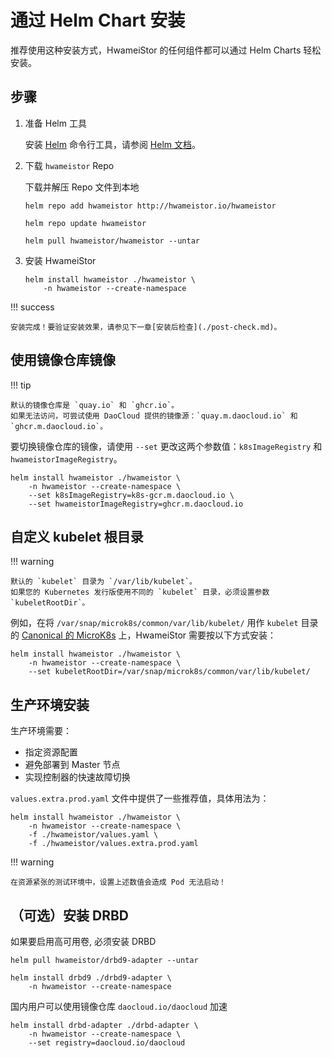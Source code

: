 # 通过 Helm Chart 安装

推荐使用这种安装方式，HwameiStor 的任何组件都可以通过 Helm Charts 轻松安装。

## 步骤

1. 准备 Helm 工具

    安装 [Helm](https://helm.sh/) 命令行工具，请参阅 [Helm 文档](https://helm.sh/docs/)。

2. 下载 `hwameistor` Repo

    下载并解压 Repo 文件到本地

    ```console
    helm repo add hwameistor http://hwameistor.io/hwameistor

    helm repo update hwameistor

    helm pull hwameistor/hwameistor --untar
    ```

3. 安装 HwameiStor

    ```console
    helm install hwameistor ./hwameistor \
        -n hwameistor --create-namespace
    ```

!!! success

    安装完成！要验证安装效果，请参见下一章[安装后检查](./post-check.md)。

## 使用镜像仓库镜像

!!! tip

    默认的镜像仓库是 `quay.io` 和 `ghcr.io`。
    如果无法访问，可尝试使用 DaoCloud 提供的镜像源：`quay.m.daocloud.io` 和 `ghcr.m.daocloud.io`。

要切换镜像仓库的镜像，请使用 `--set` 更改这两个参数值：`k8sImageRegistry` 和 `hwameistorImageRegistry`。

```console
helm install hwameistor ./hwameistor \
    -n hwameistor --create-namespace \
    --set k8sImageRegistry=k8s-gcr.m.daocloud.io \
    --set hwameistorImageRegistry=ghcr.m.daocloud.io
```

## 自定义 kubelet 根目录

!!! warning

    默认的 `kubelet` 目录为 `/var/lib/kubelet`。
    如果您的 Kubernetes 发行版使用不同的 `kubelet` 目录，必须设置参数 `kubeletRootDir`。

例如，在将 `/var/snap/microk8s/common/var/lib/kubelet/` 用作 `kubelet` 目录的 [Canonical 的 MicroK8s](https://microk8s.io/) 上，HwameiStor 需要按以下方式安装：

```console
helm install hwameistor ./hwameistor \
    -n hwameistor --create-namespace \
    --set kubeletRootDir=/var/snap/microk8s/common/var/lib/kubelet/
```

## 生产环境安装

生产环境需要：

- 指定资源配置
- 避免部署到 Master 节点
- 实现控制器的快速故障切换
  
`values.extra.prod.yaml` 文件中提供了一些推荐值，具体用法为：

```console
helm install hwameistor ./hwameistor \
    -n hwameistor --create-namespace \
    -f ./hwameistor/values.yaml \
    -f ./hwameistor/values.extra.prod.yaml
```

!!! warning

    在资源紧张的测试环境中，设置上述数值会造成 Pod 无法启动！

## （可选）安装 DRBD

如果要启用高可用卷, 必须安装 DRBD

```console
helm pull hwameistor/drbd9-adapter --untar

helm install drbd9 ./drbd9-adapter \
    -n hwameistor --create-namespace
```

国内用户可以使用镜像仓库 `daocloud.io/daocloud` 加速

```console
helm install drbd-adapter ./drbd-adapter \
    -n hwameistor --create-namespace \
    --set registry=daocloud.io/daocloud
```
